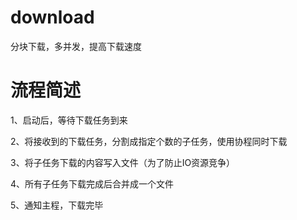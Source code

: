 # download
分块下载，多并发，提高下载速度

# 流程简述
1、启动后，等待下载任务到来

2、将接收到的下载任务，分割成指定个数的子任务，使用协程同时下载

3、将子任务下载的内容写入文件（为了防止IO资源竞争）

4、所有子任务下载完成后合并成一个文件

5、通知主程，下载完毕
